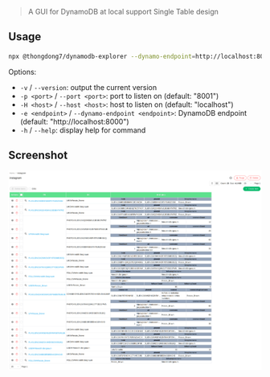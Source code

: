 > A GUI for DynamoDB at local support Single Table design

## Usage

```bash
npx @thongdong7/dynamodb-explorer --dynamo-endpoint=http://localhost:8000
```

Options:

- `-v` / `--version`: output the current version
- `-p <port>` / `--port <port>`: port to listen on (default: "8001")
- `-H <host>` / `--host <host>`: host to listen on (default: "localhost")
- `-e <endpoint>` / `--dynamo-endpoint <endpoint>`: DynamoDB endpoint (default:
  "http://localhost:8000")
- `-h` / `--help`: display help for command

## Screenshot

![DynamoDB Explorer Screenshot](https://github.com/thongdong7/dynamodb-explorer/raw/main/docs/screenshot.png)
